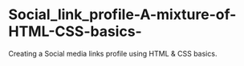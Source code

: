 # Social_link_profile-A-mixture-of-HTML-CSS-basics-
Creating a Social media links profile using HTML &amp; CSS basics.
